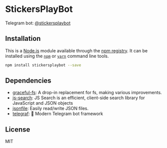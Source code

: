 # StickersPlayBot

Telegram bot: [@stickersplaybot](http://t.me/stickersplaybot)

## Installation

This is a [Node.js](https://nodejs.org/) module available through the
[npm registry](https://www.npmjs.com/). It can be installed using the
[`npm`](https://docs.npmjs.com/getting-started/installing-npm-packages-locally)
or
[`yarn`](https://yarnpkg.com/en/)
command line tools.

```sh
npm install stickersplaybot --save
```

## Dependencies

- [graceful-fs](https://ghub.io/graceful-fs): A drop-in replacement for fs, making various improvements.
- [js-search](https://ghub.io/js-search): JS Search is an efficient, client-side search library for JavaScript and JSON objects
- [jsonfile](https://ghub.io/jsonfile): Easily read/write JSON files.
- [telegraf](https://ghub.io/telegraf): 📡 Modern Telegram bot framework

## License

MIT
